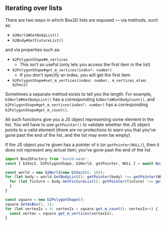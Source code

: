 ## Iterating over lists

There are two ways in which Box2D lists are exposed — via methods, such as:

- `b2World#GetBodyList()`
- `b2Body#GetFixtureList()`

and via properties such as:

- `b2PolygonShape#m_vertices`
  - This isn't so useful (only lets you access the first item in the list)
- `b2PolygonShape#get_m_vertices(index?: number)`
  - If you don't specify an index, you will get the first item
- `b2PolygonShape#set_m_vertices(index: number, m_vertices_elem: b2Vec2)`

Sometimes a separate method exists to tell you the length. For example, `b2World#GetBodyList()` has a corresponding `b2World#GetBodyCount()`, and `b2PolygonShape#get_m_vertices(index?: number)` has a corresponding `b2PolygonShape#get_m_count()`.

All such functions give you a JS object representing some element in the list. You will have to use `getPointer()` to validate whether the JS object points to a valid element (there are no protections to warn you that you've gone past the end of the list, and the list may even be empty).

If the JS object you're given has a pointer of `0` (or `getPointer(NULL)`), then it does not represent any actual item; you've gone past the end of the list.

```js
import Box2DFactory from 'box2d-wasm';
const { b2Vec2, b2PolygonShape, b2World, getPointer, NULL } = await Box2DFactory();

const world = new b2World(new b2Vec2(0, 10));
for (let body = world.GetBodyList(); getPointer(body) !== getPointer(NULL); body = body.GetNext()) {
  for (let fixture = body.GetFixtureList(); getPointer(fixture) !== getPointer(NULL); fixture = fixture.GetNext()) {
  }
}

const square = new b2PolygonShape();
square.SetAsBox(1, 1);
for (let vertexIx = 0; vertexIx < square.get_m_count(); vertexIx++) {
  const vertex = square.get_m_vertices(vertexIx);
}
```